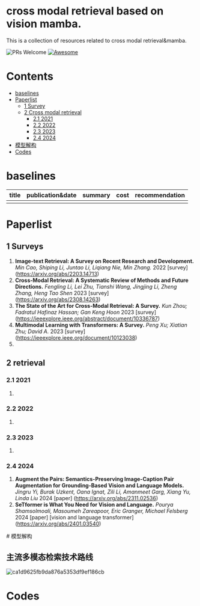 # cross modal retrieval based on vision mamba.

This is a collection of resources related to cross modal retrieval&mamba.

![PRs Welcome](https://img.shields.io/badge/PRs-Welcome-green) [![Awesome](https://awesome.re/badge.svg)](https://awesome.re)

# Contents

- [baselines](#baselines)
- [Paperlist](#Papers)
  - [1 Survey](#Surveys)
  - [2 Cross modal retrieval](#retrieval)
     - [2.1 2021](#2021)
     - [2.2 2022](#2022)
     - [2.3 2023](#2023)
     - [2.4 2024](#2024)
- [模型解构](#model)
- [Codes](#Codes)
  
<a name="baselines" />

# baselines
|title|publication&date|summary|cost|recommendation|
|---|---|---|---|---|
||||||



<a name="Papers" />

# Paperlist

<a name="surveys" />

## 1 Surveys

1. **Image-text Retrieval: A Survey on Recent Research and Development.** *Min Cao, Shiping Li, Juntao Li, Liqiang Nie, Min Zhang.* 2022 [survey] (https://arxiv.org/abs/2203.14713)
2. **Cross-Modal Retrieval: A Systematic Review of Methods and Future Directions.** *Fengling Li, Lei Zhu, Tianshi Wang, Jingjing Li, Zheng Zhang, Heng Tao Shen* 2023 [survey] (https://arxiv.org/abs/2308.14263)
3. **The State of the Art for Cross-Modal Retrieval: A Survey.** *Kun Zhou; Fadratul Hafinaz Hassan; Gan Keng Hoon* 2023 [survey]  (https://ieeexplore.ieee.org/abstract/document/10336787)
4. **Multimodal Learning with Transformers: A Survey.** *Peng Xu; Xiatian Zhu; David A.* 2023 [survey] (https://ieeexplore.ieee.org/document/10123038)
5. 

<a name="retrieval" />

## 2 retrieval

<a name="2021" />

### 2.1 2021

1. 

<a name="2022" />

### 2.2 2022

1. 


<a name="2023" />

### 2.3 2023

1. 

<a name="2024" />

### 2.4 2024

1. **Augment the Pairs: Semantics-Preserving Image-Caption Pair Augmentation for Grounding-Based Vision and Language Models.** *Jingru Yi, Burak Uzkent, Oana Ignat, Zili Li, Amanmeet Garg, Xiang Yu, Linda Liu* 2024 [paper] (https://arxiv.org/abs/2311.02536)
2. **SeTformer is What You Need for Vision and Language.** *Pourya Shamsolmoali, Masoumeh Zareapoor, Eric Granger, Michael Felsberg* 2024 [paper] [vision and language transformer] (https://arxiv.org/abs/2401.03540)


<a name="model" />
# 模型解构

## 主流多模态检索技术路线
![ca1d9625fb9da876a5353df9ef186cb](https://github.com/lpf992/vision-mamba/assets/151422800/82136247-9e56-4218-aaa4-d978a3356a84)

<a name="Codes" />

# Codes







    
